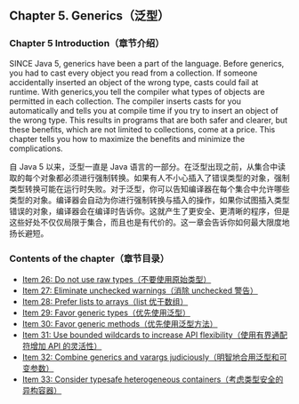 ## Chapter 5. Generics（泛型）

### Chapter 5 Introduction（章节介绍）

SINCE Java 5, generics have been a part of the language. Before generics, you had to cast every object you read from a
collection. If someone accidentally inserted an object of the wrong type, casts could fail at runtime. With generics,you
tell the compiler what types of objects are permitted in each collection. The compiler inserts casts for you
automatically and tells you at compile time if you try to insert an object of the wrong type. This results in programs
that are both safer and clearer, but these benefits, which are not limited to collections, come at a price. This chapter
tells you how to maximize the benefits and minimize the complications.

自 Java 5 以来，泛型一直是 Java
语言的一部分。在泛型出现之前，从集合中读取的每个对象都必须进行强制转换。如果有人不小心插入了错误类型的对象，强制类型转换可能在运行时失败。对于泛型，你可以告知编译器在每个集合中允许哪些类型的对象。编译器会自动为你进行强制转换与插入的操作，如果你试图插入类型错误的对象，编译器会在编译时告诉你。这就产生了更安全、更清晰的程序，但是这些好处不仅仅局限于集合，而且也是有代价的。这一章会告诉你如何最大限度地扬长避短。

### Contents of the chapter（章节目录）

- [Item 26: Do not use raw types（不要使用原始类型）](Chapter-5-Item-26-Do-not-use-raw-types.md)
- [Item 27: Eliminate unchecked warnings（消除 unchecked 警告）](Chapter-5-Item-27-Eliminate-unchecked-warnings.md)
- [Item 28: Prefer lists to arrays（list 优于数组）](Chapter-5-Item-28-Prefer-lists-to-arrays.md)
- [Item 29: Favor generic types（优先使用泛型）](Chapter-5-Item-29-Favor-generic-types.md)
- [Item 30: Favor generic methods（优先使用泛型方法）](Chapter-5-Item-30-Favor-generic-methods.md)
- [Item 31: Use bounded wildcards to increase API flexibility（使用有界通配符增加 API 的灵活性）](Chapter-5-Item-31-Use-bounded-wildcards-to-increase-API-flexibility.md)
- [Item 32: Combine generics and varargs judiciously（明智地合用泛型和可变参数）](Chapter-5-Item-32-Combine-generics-and-varargs-judiciously.md)
- [Item 33: Consider typesafe heterogeneous containers（考虑类型安全的异构容器）](Chapter-5-Item-33-Consider-typesafe-heterogeneous-containers.md)
